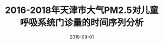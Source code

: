 ---
title: "2016-2018年天津市大气PM2.5对儿童呼吸系统门诊量的时间序列分析"
authors:
- 张献伟
- 徐美华
date: "2019-09-01"

publication: "公共卫生与预防医学"

links:
    pdf: https://github.com/jashiwe
    code: https://github.com/jashiwe
    slides: 
    video: 
---